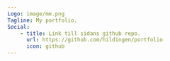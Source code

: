 ```yaml
---
Logo: image/me.png
Tagline: My portfolio.
Social:
    - title: Link till sidans github repo.
      url: https://github.com/hildingen/portfolio
      icon: github
---
```

